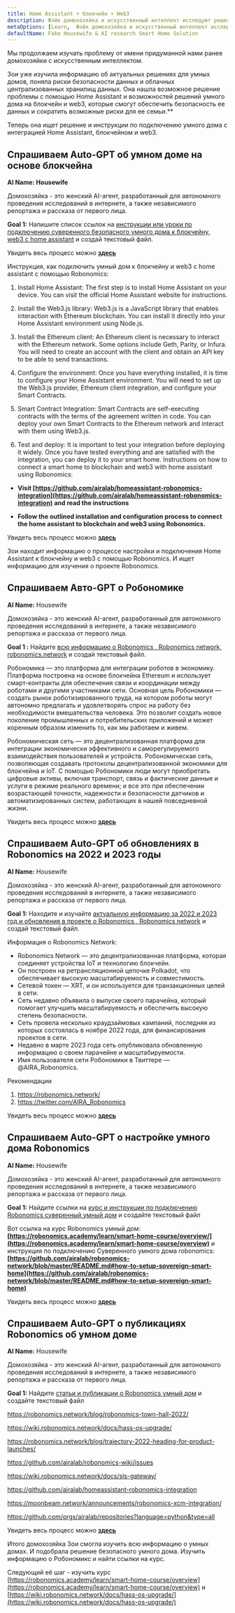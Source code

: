 ```yaml
---
title: Home Assistant + блокчейн + Web3
description: Фэйк домохозяйка и искусственный интеллект исследуют решение для умного дома
metaOptions: [Learn,  Фэйк домохозяйка и искусственный интеллект исследуют решение для умного дома]
defaultName: Fake Housewife & AI research Smart Home Solution
---
```


<RoboAcademyText fWeight="600">
Мы продолжаем изучать проблему от имени придуманной нами ранее домохозяйки с искусственным интеллектом.
</RoboAcademyText>

Зои уже изучила информацию об актуальных решениях для умных домов, поняла риски безопасности данных и облачных централизованных хранилищ данных. Она нашла возможное решение проблемы с помощью Home Assistant и возможностей решений умного дома на блокчейн и web3, которые смогут обеспечить безопасность ее данных и сократить возможные риски для ее семьи.**

Теперь она ищет решение и инструкции по подключению умного дома с интеграцией Home Assistant, блокчейном и web3.

## Спрашиваем Auto-GPT об умном доме на основе блокчейна

<RoboAcademyTerminal title="Goals">

**AI Name: Нousewife**

Домохозяйка - это женский AI-агент, разработанный для автономного проведения исследований в интернете, а также независимого репортажа и рассказа от первого лица.

**Goal 1:** Напишите список ссылок на <u>инструкции или уроки по подключению суверенного безопасного умного дома к блокчейну, web3 с home assistant</u> и создай текстовый файл.

</RoboAcademyTerminal>

Увидеть весь процесс можно **[здесь](https://www.notion.so/Process-AUTO-GPT-1-2-bb601d4777834c8183e5e513cf2132f9)**

<RoboAcademyTerminal title="Research Result">

Инструкция, как подключить умный дом к блокчейну и web3 с home assistant с помощью Robonomics:

1. Install Home Assistant: The first step is to install Home Assistant on your device. You can visit the official Home Assistant website for instructions.

2. Install the Web3.js library: Web3.js is a JavaScript library that enables interaction with Ethereum blockchain. You can install it directly into your Home Assistant environment using Node.js.

3. Install the Ethereum client: An Ethereum client is necessary to interact with the Ethereum network. Some options include Geth, Parity, or Infura. You will need to create an account with the client and obtain an API key to be able to send transactions.

4. Configure the environment: Once you have everything installed, it is time to configure your Home Assistant environment. You will need to set up the Web3.js provider, Ethereum client integration, and configure your Smart Contracts.

5. Smart Contract Integration: Smart Contracts are self-executing contracts with the terms of the agreement written in code. You can deploy your own Smart Contracts to the Ethereum network and interact with them using Web3.js.

6. Test and deploy: It is important to test your integration before deploying it widely. Once you have tested everything and are satisfied with the integration, you can deploy it to your smart home.
Instructions on how to connect a smart home to blockchain and web3 with home assistant using Robonomics:
- **Visit [https://github.com/airalab/homeassistant-robonomics-integration](https://github.com/airalab/homeassistant-robonomics-integration) and read the instructions**

- **Follow the outlined installation and configuration process to connect the home assistant to blockchain and web3 using Robonomics.**

</RoboAcademyTerminal>

Увидеть весь процесс можно **[здесь](https://www.notion.so/Process-AUTO-GPT-2-2-5c4ad9df8a0d473eb62ea23461de4c49)**

Зои находит информацию о процессе настройки и  подключения  Home Assistant к блокчейну и web3 с помощью Robonomics.
И ищет информацию для изучения о проекте Robonomics. 

## Спрашиваем Авто-GPT о Робономике

<RoboAcademyTerminal title="Goals">

**AI Name:** Housewife

Домохозяйка - это женский AI-агент, разработанный для автономного проведения исследований в интернете, а также независимого репортажа и рассказа от первого лица.

**Goal 1 :** Найдите <u> всю информацию о Robonomics , Robonomics network, robonomics.network</u> и создай текстовый файл.

</RoboAcademyTerminal>

<RoboAcademyTerminal title="Research result">

Робономика — это платформа для интеграции роботов в экономику. Платформа построена на основе блокчейна Ethereum и использует смарт-контракты для обеспечения связи и координации между роботами и другими участниками сети. Основная цель Робономики — создать рынок роботизированного труда, на котором роботы могут автономно предлагать и удовлетворять спрос на работу без необходимости вмешательства человека. Это позволит создать новое поколение промышленных и потребительских приложений и может коренным образом изменить то, как мы работаем и живем.

Робономическая сеть — это децентрализованная платформа для интеграции экономически эффективного и саморегулируемого взаимодействия пользователей и устройств. Робономическая сеть, позволяющая создавать протоколы децентрализованной экономики для блокчейна и IoT. С помощью Робономики люди могут приобретать цифровые активы, включая транспорт, связь и фактические данные и услуги в режиме реального времени; и все это при обеспечении возрастающей точности, надежности и безопасности датчиков и автоматизированных систем, работающих в нашей повседневной жизни.

</RoboAcademyTerminal>

Увидеть весь процесс можно **[здесь](https://www.notion.so/Process-AUTO-GPT-2-3e1c2a7ab4dc4982af661fec846a493f)**


## Спрашиваем Auto-GPT об обновлениях в Robonomics на 2022 и 2023 годы

<RoboAcademyTerminal title="Goals">

**AI Name:** Нousewife

Домохозяйка - это женский AI-агент, разработанный для автономного проведения исследований в интернете, а также независимого репортажа и рассказа от первого лица.

**Goal 1:**   Находите и изучайте <u>актуальную информацию за 2022 и 2023 год и обновления в проекте о  Robonomics , Robonomics network</u> и создай текстовый файл.

</RoboAcademyTerminal>

<RoboAcademyTerminal title="Research result">

Информация о Robonomics Network:

- Robonomics Network — это децентрализованная платформа, которая соединяет устройства IoT и технологию блокчейн.
- Он построен на ретрансляционной цепочке Polkadot, что обеспечивает высокую масштабируемость и совместимость.
- Сетевой токен — XRT, и он используется для транзакционных целей в сети.
- Сеть недавно объявила о выпуске своего парачейна, который помогает улучшить масштабируемость и обеспечить высокую степень безопасности.
- Сеть провела несколько краудзаймовых кампаний, последняя из которых состоялась в ноябре 2022 года, для финансирования проектов в сети.
- Недавно в марте 2023 года сеть опубликовала обновленную информацию о своем парачейне и масштабируемости.
- Имя пользователя сети Робономики в Твиттере — @AIRA_Robonomics.

Рекомендации

1. https://robonomics.network/
2. https://twitter.com/AIRA_Robonomics

</RoboAcademyTerminal>

Увидеть весь процесс можно **[здесь](https://www.notion.so/Process-AUTO-GPT-2-1c3eb42e9dc941aca7b90e5d499204eb)**


## Спрашиваем Auto-GPT о настройке умного дома Robonomics

<RoboAcademyTerminal title="Goals">

**AI Name:** Нousewife

Домохозяйка - это женский AI-агент, разработанный для автономного проведения исследований в интернете, а также независимого репортажа и рассказа от первого лица.

**Goal 1:** Найдите ссылки на <u> курс и инструкции по подключению Robonomics суверенный умный дом</u> и создайте текстовый файл

</RoboAcademyTerminal>

<RoboAcademyTerminal title="Research result">

Вот ссылка на курс Robonomics умный дом: **[https://robonomics.academy/learn/smart-home-course/overview/](https://robonomics.academy/learn/smart-home-course/overview)** и инструкция по подключению Суверенного умного дома robonomics: **[https://github.com/airalab/robonomics-network/blob/master/README.md#how-to-setup-sovereign-smart-home](https://github.com/airalab/robonomics-network/blob/master/README.md#how-to-setup-sovereign-smart-home)**

</RoboAcademyTerminal>

Увидеть весь процесс можно **[здесь](https://www.notion.so/Process-AUTO-GPT-13-5-2-f160f5688e13441086dafebaa8d65c89)**


## Спрашиваем Auto-GPT о публикациях Robonomics об умном доме

<RoboAcademyTerminal title="Goals">

**AI Name:** Нousewife

Домохозяйка - это женский AI-агент, разработанный для автономного проведения исследований в интернете, а также независимого репортажа и рассказа от первого лица.

**Goal 1:** Найдите <u>статьи и публикации о Robonomics умный дом</u> и создайте текстовый файл

</RoboAcademyTerminal>

<RoboAcademyTerminal title="Research result">

https://robonomics.network/blog/robonomics-town-hall-2022/

https://wiki.robonomics.network/docs/hass-os-upgrade/

https://robonomics.network/blog/trajectory-2022-heading-for-product-launches/

https://github.com/airalab/robonomics-wiki/issues

https://wiki.robonomics.network/docs/sls-gateway/

https://github.com/airalab/homeassistant-robonomics-integration

https://moonbeam.network/announcements/robonomics-xcm-integration/

https://github.com/orgs/airalab/repositories?language=python&type=all

</RoboAcademyTerminal>

Увидеть весь процесс можно **[здесь](https://www.notion.so/Process-AUTO-GPT-13-7-1-6ce630949ad343a0a9c095b6442355d3)**

<RoboAcademyText>

Итого домохозяйка Зои смогла изучить всю информацию о умных домах. 
И подобрала решение безопасного умного дома.
Изучить информацию о Робономикс и найти ссылки на курс. 

Следующий её шаг - изучить курс [https://robonomics.academy/learn/smart-home-course/overview](https://robonomics.academy/learn/smart-home-course/overview)  и [https://wiki.robonomics.network/docs/hass-os-upgrade/](https://wiki.robonomics.network/docs/hass-os-upgrade/)

</RoboAcademyText>


